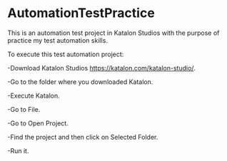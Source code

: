 # AutomationTestPractice
This is an automation test project in Katalon Studios with the purpose of practice my test automation skills.

To execute this test automation project:



-Download Katalon Studios https://katalon.com/katalon-studio/.

-Go to the folder where you downloaded Katalon.

-Execute Katalon.

-Go to File.

-Go to Open Project.

-Find the project and then click on Selected Folder.

-Run it.
